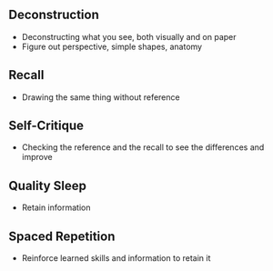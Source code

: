 ## Deconstruction

- Deconstructing what you see, both visually and on paper
- Figure out perspective, simple shapes, anatomy

## Recall

- Drawing the same thing without reference

## Self-Critique

- Checking the reference and the recall to see the differences and improve

## Quality Sleep

- Retain information

## Spaced Repetition

- Reinforce learned skills and information to retain it

